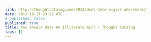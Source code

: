 ```yaml
---
link: http://thoughtcatalog.com/2011/dont-date-a-girl-who-reads/
date: 2011-10-15 23:29 UTC
# published: false
published: true
title: You Should Date An Illiterate Girl « Thought Catalog
tags: []
---
```



